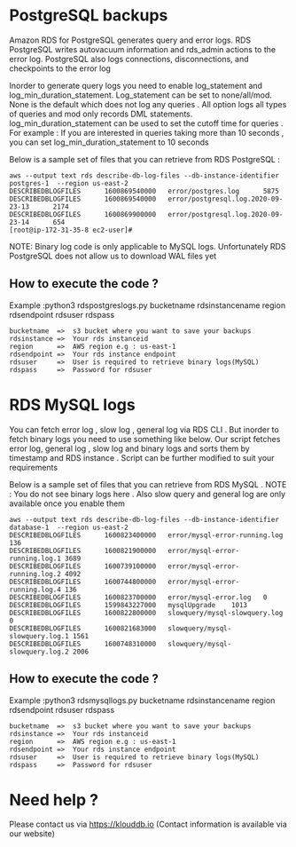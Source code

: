 # PostgreSQL backups

Amazon RDS for PostgreSQL generates query and error logs. RDS PostgreSQL writes autovacuum information and rds_admin actions to the error log. PostgreSQL also logs connections, disconnections, and checkpoints to the error log

Inorder to generate query logs you need to enable log_statement and log_min_duration_statement. Log_statement can be set to none/all/mod. None is the default which does not log any queries . All option logs all types of queries and mod only records DML statements. log_min_duration_statement can be used to set the cutoff time for queries . For example : If you are interested in queries taking more than 10 seconds , you can set log_min_duration_statement to 10 seconds


Below is a sample set of files that you can retrieve from RDS PostgreSQL :

```
aws --output text rds describe-db-log-files --db-instance-identifier postgres-1  --region us-east-2
DESCRIBEDBLOGFILES      1600869540000   error/postgres.log      5875
DESCRIBEDBLOGFILES      1600869540000   error/postgresql.log.2020-09-23-13      2174
DESCRIBEDBLOGFILES      1600869900000   error/postgresql.log.2020-09-23-14      654
[root@ip-172-31-35-8 ec2-user]#
```
NOTE:  Binary log code is only applicable to MySQL logs. Unfortunately RDS PostgreSQL does not allow us to download WAL files yet 

## How to execute the code ?

Example :python3 rdspostgreslogs.py bucketname rdsinstancename region rdsendpoint rdsuser rdspass
```
bucketname  =>  s3 bucket where you want to save your backups
rdsinstance =>  Your rds instanceid
region      =>  AWS region e.g : us-east-1
rdsendpoint =>  Your rds instance endpoint
rdsuser     =>  User is required to retrieve binary logs(MySQL)
rdspass     =>  Password for rdsuser
```

# RDS MySQL logs

You can fetch error log , slow log , general log via RDS CLI . But inorder to fetch binary logs you need to use something like below. Our script fetches error log, general log , slow log and binary logs and sorts them by timestamp and RDS instance . Script can be further modified to suit your requirements

Below is a sample set of files that you can retrieve from RDS MySQL . NOTE : You do not see binary logs here . Also slow query and general log are only available once you enable them

```
aws --output text rds describe-db-log-files --db-instance-identifier database-1  --region us-east-2
DESCRIBEDBLOGFILES      1600823400000   error/mysql-error-running.log   136
DESCRIBEDBLOGFILES      1600821900000   error/mysql-error-running.log.1 3689
DESCRIBEDBLOGFILES      1600739100000   error/mysql-error-running.log.2 4092
DESCRIBEDBLOGFILES      1600744800000   error/mysql-error-running.log.4 136
DESCRIBEDBLOGFILES      1600823700000   error/mysql-error.log   0
DESCRIBEDBLOGFILES      1599843227000   mysqlUpgrade    1013
DESCRIBEDBLOGFILES      1600822800000   slowquery/mysql-slowquery.log   0
DESCRIBEDBLOGFILES      1600821683000   slowquery/mysql-slowquery.log.1 1561
DESCRIBEDBLOGFILES      1600748310000   slowquery/mysql-slowquery.log.2 2006
```

## How to execute the code ?

Example :python3 rdsmysqllogs.py bucketname rdsinstancename region rdsendpoint rdsuser rdspass

```
bucketname  =>  s3 bucket where you want to save your backups
rdsinstance =>  Your rds instanceid
region      =>  AWS region e.g : us-east-1
rdsendpoint =>  Your rds instance endpoint
rdsuser     =>  User is required to retrieve binary logs(MySQL)
rdspass     =>  Password for rdsuser
```
# Need help ?

Please contact us via https://klouddb.io (Contact information is available via our website)

